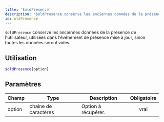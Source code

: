 ```yaml
---
title: '$oldPresence'
description: '$oldPresence conserve les anciennes données de la présence de l''utilisateur, utilisées dans l''événement de présence mise à jour, sinon toutes les données seront vides.'
id: oldPresence
---
```


`$oldPresence` conserve les anciennes données de la présence de l'utilisateur, utilisées dans l'événement de présence mise à jour, sinon toutes les données seront vides.

## Utilisation

```php
$oldPresence[option]
```

## Paramètres

| Champ  | Type                 | Description         | Obligatoire |
| ------ | -------------------- | ------------------- |:-----------:|
| option | chaîne de caractères | Option à récupérer. |    vrai     |